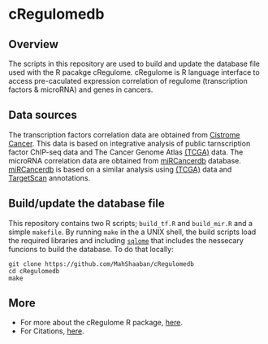 # cRegulomedb   
## Overview   
The scripts in this repository are used to build and update the database file used with the R pacakge cRegulome. 
cRegulome is R language interface to access pre-caculated expression correlation of regulome (transcription factors & microRNA)
and genes in cancers.  

## Data sources  
The transcription factors correlation data are obtained from [Cistrome Cancer](http://cistrome.org/CistromeCancer/).
This data is based on integrative analysis of public tarnscription factor ChIP-seq data and The Cancer Genome Atlas
[(TCGA)](https://tcga-data.nci.nih.gov) data. The microRNA correlation data are obtained from [miRCancerdb](https://mahshaaban.shinyapps.io/miRCancerdb/) 
database. [miRCancerdb](https://mahshaaban.shinyapps.io/miRCancerdb/) is based on a similar analysis using [(TCGA)](https://tcga-data.nci.nih.gov)
data and [TargetScan](http://www.targetscan.org) annotations.  

## Build/update the database file  
This repository contains two R scripts; `build_tf.R` and `build_mir.R` and a simple `makefile`. By running `make` in
the a UNIX shell, the build scripts load the required libraries and including [`sqlome`](https://github.com/MahShaaban/sqlome) that includes the nessecary funcions to build the database. To do that locally:  

```
git clone https://github.com/MahShaaban/cRegulomedb
cd cRegulomedb
make
```

## More    
+ For more about the cRegulome R package, [here](https://github.com/MahShaaban/cRegulome).  
+ For Citations, [here]().  



